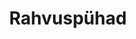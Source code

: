 ---
schema: default
title: Rahvuspühad
notes: Rahvuspühad - Eestis akrediteeritud välisesindust omavate riikide rahvuspühade andmed.
department: ''
category:
  - Government services
resources:
  - name: rahvuspyhad.xml
    url: 'http://opendata.vm.ee/rahvuspyhad.xml'
    format: XML
  - name: rahvuspyhad_schema.xml
    url: 'http:// http://opendata.vm.ee/rahvuspyhad_schema.xml'
    format: XML
license: 'http://creativecommons.org/licenses/by/3.0/'
date_issued: 26/03/2015
date_modified: 26/03/2015
organization: Välisministeerium
maintainer_name: Riina Talts
maintainer_email: Riina.Talts@mfa.ee
maintainer_phone: ''
legacy_url: 'https://opendata.riik.ee/en/dataset/rahvusp-had'
---